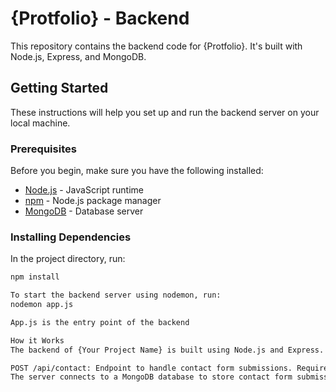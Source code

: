 # {Protfolio} - Backend

This repository contains the backend code for {Protfolio}. It's built with Node.js, Express, and MongoDB.

## Getting Started

These instructions will help you set up and run the backend server on your local machine.

### Prerequisites

Before you begin, make sure you have the following installed:

- [Node.js](https://nodejs.org/) - JavaScript runtime
- [npm](https://www.npmjs.com/) - Node.js package manager
- [MongoDB](https://www.mongodb.com/try/download/community) - Database server

### Installing Dependencies

In the project directory, run:

```bash
npm install

To start the backend server using nodemon, run:
nodemon app.js

App.js is the entry point of the backend

How it Works
The backend of {Your Project Name} is built using Node.js and Express. It provides the following API endpoint:

POST /api/contact: Endpoint to handle contact form submissions. Requires a JSON payload with the following fields: name, email, mobile, msg.
The server connects to a MongoDB database to store contact form submissions.

```
